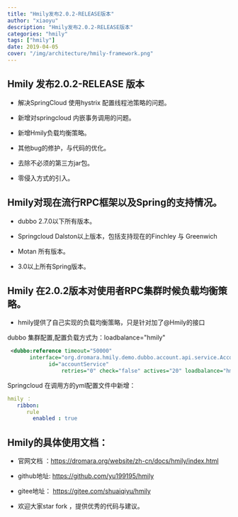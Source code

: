 ```yaml
---
title: "Hmily发布2.0.2-RELEASE版本"
author: "xiaoyu"
description: "Hmily发布2.0.2-RELEASE版本"
categories: "hmily"
tags: ["hmily"]
date: 2019-04-05
cover: "/img/architecture/hmily-framework.png"
---
```


## Hmily 发布2.0.2-RELEASE 版本
* 解决SpringCloud 使用hystrix 配置线程池策略的问题。

* 新增对springcloud 内嵌事务调用的问题。

* 新增Hmily负载均衡策略。

* 其他bug的修护，与代码的优化。

* 去除不必须的第三方jar包。

* 零侵入方式的引入。

## Hmily对现在流行RPC框架以及Spring的支持情况。

* dubbo 2.7.0以下所有版本。

* Springcloud Dalston以上版本，包括支持现在的Finchley 与 Greenwich

* Motan 所有版本。

* 3.0以上所有Spring版本。

## Hmily 在2.0.2版本对使用者RPC集群时候负载均衡策略。
 
 * hmily提供了自己实现的负载均衡策略，只是针对加了@Hmily的接口

dubbo 集群配置,配置负载方式为：loadbalance="hmily"
```xml
 <dubbo:reference timeout="50000" 
       interface="org.dromara.hmily.demo.dubbo.account.api.service.AccountService"          
             id="accountService"
                 retries="0" check="false" actives="20" loadbalance="hmily"/>
```                 

Springcloud 在调用方的yml配置文件中新增：

```yml
hmily ：
   ribbon:
      rule
        enabled : true
```
## Hmily的具体使用文档：

* 官网文档 ：https://dromara.org/website/zh-cn/docs/hmily/index.html

* github地址: https://github.com/yu199195/hmily

* gitee地址： https://gitee.com/shuaiqiyu/hmily

* 欢迎大家star fork ，提供优秀的代码与建议。
